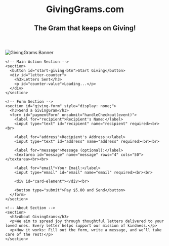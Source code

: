 <!DOCTYPE html>
<html lang="en">
<head>
  <meta charset="UTF-8">
  <meta name="viewport" content="width=device-width, initial-scale=1.0">
  <title>GivingGrams.com</title>
  <link rel="stylesheet" href="styles.css">
  <script src="https://js.stripe.com/v3/"></script>
</head>
<body>
  <header>
    <h1>GivingGrams.com</h1>
    <h2>The Gram that keeps on Giving!</h2>
  </header>
  
  <main>
    <!-- Banner Section -->
    <section>
      <img src="images/assets/Envilope.jpg" alt="GivingGrams Banner" id="banner">
    </section>

    <!-- Main Action Section -->
    <section>
      <button id="start-giving-btn">Start Giving</button>
      <div id="letter-counter">
        <h3>Letters Sent</h3>
        <p id="counter-value">Loading...</p>
      </div>
    </section>

    <!-- Form Section -->
    <section id="giving-form" style="display: none;">
      <h3>Send a GivingGram</h3>
      <form id="paymentForm" onsubmit="handleCheckout(event)">
        <label for="recipient">Recipient's Name:</label>
        <input type="text" id="recipient" name="recipient" required><br><br>

        <label for="address">Recipient's Address:</label>
        <input type="text" id="address" name="address" required><br><br>

        <label for="message">Message (optional):</label>
        <textarea id="message" name="message" rows="4" cols="50"></textarea><br><br>

        <label for="email">Your Email:</label>
        <input type="email" id="email" name="email" required><br><br>

        <div id="card-element"></div><br>

        <button type="submit">Pay $5.00 and Send</button>
      </form>
    </section>

    <!-- About Section -->
    <section>
      <h3>About GivingGrams</h3>
      <p>We aim to spread joy through thoughtful letters delivered to your loved ones. Every letter helps support our mission of kindness.</p>
      <p>How it works: Fill out the form, write a message, and we’ll take care of the rest!</p>
    </section>
  </main>

  <script>
    // Initialize Stripe
    const stripe = Stripe('YOUR_PUBLISHABLE_KEY'); // Replace with your Stripe publishable key
    const API_URL = 'https://your-backend-url.com'; // Replace with your backend URL

    // Show the form when "Start Giving" is clicked
    document.getElementById('start-giving-btn').addEventListener('click', () => {
      document.getElementById('giving-form').style.display = 'block';
    });

    // Fetch the letter counter from the backend
    async function fetchLetterCounter() {
      try {
        const response = await fetch(`${API_URL}/api/letter-counter`);
        const data = await response.json();
        document.getElementById('counter-value').innerText = data.count;
      } catch (error) {
        console.error('Error fetching letter counter:', error);
      }
    }

    // Handle checkout process
    async function handleCheckout(event) {
      event.preventDefault();

      const name = document.getElementById('recipient').value;
      const address = document.getElementById('address').value;
      const message = document.getElementById('message').value;
      const email = document.getElementById('email').value;

      // Create Stripe payment token
      const { token, error } = await stripe.createToken(document.getElementById('card-element'));
      if (error) {
        alert('Payment failed: ' + error.message);
        return;
      }

      // Send data to the backend
      const response = await fetch(`${API_URL}/api/checkout`, {
        method: 'POST',
        headers: { 'Content-Type': 'application/json' },
        body: JSON.stringify({ name, address, message, email, stripeToken: token.id, amount: 500 }),
      });

      const result = await response.json();
      if (result.success) {
        alert('Thank you! Your GivingGram has been sent.');
        fetchLetterCounter(); // Update the counter
      } else {
        alert('Payment failed: ' + result.error);
      }
    }

    // Load the initial counter value
    fetchLetterCounter();
  </script>
</body>
</html>
